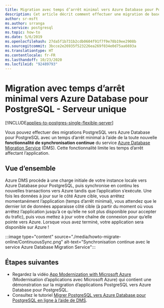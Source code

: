 ```yaml
---
title: Migration avec temps d’arrêt minimal vers Azure Database pour PostgreSQL - Serveur unique
description: Cet article décrit comment effectuer une migration de base de données PostgreSQL vers Azure Database pour PostgreSQL - Serveur unique avec un temps d’arrêt minimal à l’aide du service Azure Database Migration Service.
author: sr-msft
ms.author: srranga
ms.service: postgresql
ms.topic: how-to
ms.date: 5/6/2019
ms.openlocfilehash: 27da5f1b731b2cdb0604f91f7f9e78b19ee2908b
ms.sourcegitcommit: 3bcce2e26935f523226ea269f034e0d75aa6693a
ms.translationtype: HT
ms.contentlocale: fr-FR
ms.lasthandoff: 10/23/2020
ms.locfileid: "92489793"
---
```

# <a name="minimal-downtime-migration-to-azure-database-for-postgresql---single-server"></a>Migration avec temps d’arrêt minimal vers Azure Database pour PostgreSQL - Serveur unique
[!INCLUDE[applies-to-postgres-single-flexible-server](includes/applies-to-postgres-single-flexible-server-hyperscale.md)]

Vous pouvez effectuer des migrations PostgreSQL vers Azure Database pour PostgreSQL avec un temps d’arrêt minimal à l’aide de la toute nouvelle **fonctionnalité de synchronisation continue** du service [Azure Database Migration Service](https://aka.ms/get-dms) (DMS). Cette fonctionnalité limite les temps d’arrêt affectant l’application.

## <a name="overview"></a>Vue d’ensemble
Azure DMS procède à une charge initiale de votre instance locale vers Azure Database pour PostgreSQL, puis synchronise en continu les nouvelles transactions vers Azure tandis que l’application s’exécute. Une fois les données à jour sur le côté Azure cible, vous arrêtez momentanément l’application (temps d’arrêt minimal), vous attendez que le dernier lot de données apparaisse côté cible (à partir du moment où vous arrêtez l’application jusqu’à ce qu’elle ne soit plus disponible pour accepter du trafic), puis vous mettez à jour votre chaîne de connexion pour qu’elle pointe vers Azure. Lorsque vous avez terminé, votre application sera disponible sur Azure !

:::image type="content" source="./media/howto-migrate-online/ContinuousSync.png" alt-text="Synchronisation continue avec le service Azure Database Migration Service":::

## <a name="next-steps"></a>Étapes suivantes
- Regardez la vidéo [App Modernization with Microsoft Azure](https://medius.studios.ms/Embed/Video/BRK2102?sid=BRK2102) (Modernisation d’applications avec Microsoft Azure) qui contient une démonstration sur la migration d’applications PostgreSQL vers Azure Database pour PostgreSQL.
- Consultez le tutoriel [Migrer PostgreSQL vers Azure Database pour PostgreSQL en ligne à l’aide de DMS](../dms/tutorial-postgresql-azure-postgresql-online.md).